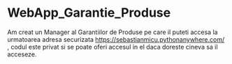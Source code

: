 # WebApp_Garantie_Produse
Am creat un Manager al Garantiilor de Produse pe care il puteti accesa la urmatoarea adresa securizata https://sebastianmicu.pythonanywhere.com/ , codul este privat si se poate oferi accesul in el daca doreste cineva sa il acceseze.
